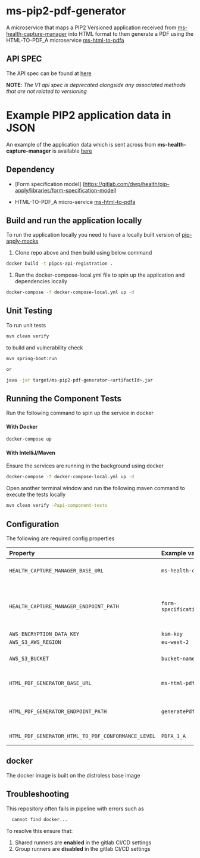 # ms-pip2-pdf-generator

A microservice that maps a PIP2 Versioned application received
from [ms-health-capture-manager](https://gitlab.com/dwp/health/pip-apply/components/ms-pip2-health-capture-manager)
into HTML format to then generate a PDF using
the HTML-TO-PDF_A
microservice [ms-html-to-pdfa](https://gitlab.com/health/shared-components/components/ms-html-to-pdfa)

## API SPEC

The API spec can be found at [here](schemas/api-spec/ms-pip2-pdf-generator/openapi-spec-v2.yaml)

**NOTE**: *The V1 api spec is deprecated alongside any associated methods that are not related to
versioning*

# Example PIP2 application data in JSON

An example of the application data which is sent across from **ms-health-capture-manager** is
available [here](src/test/resources/v2TestData/testSubmissionDto.json)

## Dependency

* [Form specification model]
  (https://gitlab.com/dwp/health/pip-apply/libraries/form-specification-model)

* HTML-TO-PDF_A
  micro-service [ms-html-to-pdfa](https://gitlab.com/health/shared-components/components/ms-html-to-pdfa)

## Build and run the application locally

To run the application locally you need to have a locally built version
of [pip-apply-mocks](https://gitlab.com/dwp/health/pip-apply/components/pip-apply-mocks)

1. Clone repo above and then build using below command

```zsh
docker build -t pipcs-api-registration .
```

1. Run the docker-compose-local.yml file to spin up the application and dependencies locally

```zsh
docker-compose -f docker-compose-local.yml up -d
```

## Unit Testing

To run unit tests

```zsh
mvn clean verify
```

to build and vulnerability check

```zsh
mvn spring-boot:run

or

java -jar target/ms-pip2-pdf-generator-<artifactId>.jar
```

## Running the Component Tests

Run the following command to spin up the service in docker

#### With Docker

```zsh 
docker-compose up
```

#### With IntelliJ/Maven

Ensure the services are running in the background using docker

```zsh
docker-compose -f docker-compose-local.yml up -d
```

Open another terminal window and run the following maven command to execute the tests locally

```bash 
mvn clean verify -Papi-component-tests
```

## Configuration

The following are required config properties

| Property                                           | Example value                              | Description                                                                                                           | 
|:---------------------------------------------------|:-------------------------------------------|:----------------------------------------------------------------------------------------------------------------------|
| `HEALTH_CAPTURE_MANAGER_BASE_URL`                  | `ms-health-capture-manager-url  `          | URL to [ms-health-capture-manager](https://gitlab.com/dwp/health/pip-apply/components/ms-pip2-health-capture-manager) |
| `HEALTH_CAPTURE_MANAGER_ENDPOINT_PATH`             | `form-specification/{formSpecificationId}` | Endpoint path within health-capture-manager to retrieve the formSpecification                                         |
| `AWS_ENCRYPTION_DATA_KEY`                          | `ksm-key`                                  |                                                                                                                       |
| `AWS_S3_AWS_REGION`                                | `eu-west-2  `                              |                                                                                                                       |
| `AWS_S3_BUCKET`                                    | `bucket-name`                              | Name of location in S3 to store generated PDF                                                                         |
| `HTML_PDF_GENERATOR_BASE_URL`                      | `ms-html-pdf-url`                          | URL to ms-html-to-pdfa micro-service                                                                                  |
| `HTML_PDF_GENERATOR_ENDPOINT_PATH`                 | `generatePdf`                              | Endpoint path to ms-html-to-pdfa microservice                                                                         |
| `HTML_PDF_GENERATOR_HTML_TO_PDF_CONFORMANCE_LEVEL` | `PDFA_1_A`                                 | pdf conformance level                                                                                                 |

## docker

The docker image is built on the distroless base image

## Troubleshooting

This repository often fails in pipeline with errors such as

```html
  cannot find docker...
```

To resolve this ensure that:

1. Shared runners are **enabled** in the gitlab CI/CD settings
2. Group runners are **disabled** in the gitlab CI/CD settings
